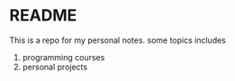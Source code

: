 # README

This is a repo for my personal notes. some topics includes
1. programming courses
2. personal projects
